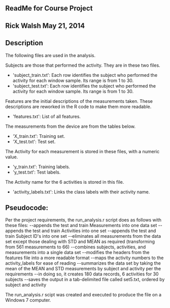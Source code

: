 
## ReadMe for Course Project
## Rick Walsh May 21, 2014

## Description

The following files are used in the analysis.

Subjects are those that performed the activity.  They are in these two files.
- 'subject_train.txt': Each row identifies the subject who performed the activity for 
each window sample. Its range is from 1 to 30. 
- 'subject_test.txt': Each row identifies the subject who performed the activity for 
each window sample. Its range is from 1 to 30. 

Features are the initial descriptions of the measurements taken.  These descriptions are 
reworked in the R code to make them more readable.
- 'features.txt': List of all features.

The measurements from the device are from the tables below.
- 'X_train.txt': Training set.
- 'X_test.txt': Test set.

The Activity for each measurement is stored in these files, with a numeric value.
- 'y_train.txt': Training labels.
- 'y_test.txt': Test labels.

The Activity name for the 6 activities is stored in this file.
- 'activity_labels.txt': Links the class labels with their activity name.

## Pseudocode:

Per the project requirements, the run_analysis.r script does as follows with these files:
--appends the test and train Measurements into one data set
--appends the test and train Activities into one set
--appends the test and train Subject ID's into one set
--eliminates all measurements from the data set except those dealing with 
STD and MEAN as required (transforming from 561 measurements to 66)
--combines subjects, activities, and measurements into a single data set
--modifies the headers from the features file into a more readable format
--maps the activity numbers to the activity_labels for ease of reading
--summarizes the data set by taking the mean of the MEAN and STD measurements by 
subject and activity per the requirements
--in doing so, it creates 180 data records, 6 activities for 30 subjects 
--saves the output in a tab-delimited file called set5.txt, ordered by subject and activity

The run_analysis.r scipt was created and executed to produce the file on a Windows 7 computer.


